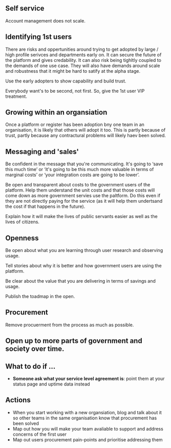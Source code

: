 <!-- TITLE: Adoption -->

## Self service

Account management does not scale.

## Identifying 1st users

There are risks and oppertunities around trying to get adopted by large / high profile serivces and departments early on. It can secure the future of the platform and gives credability. It can also risk being tighltly coupled to the demands of one use case. They will also have demands around scale and robustness that it might be hard to satify at the alpha stage.

Use the early adopters to show capability and build trust.

Everybody want's to be second, not first. So, give the 1st user VIP treatment.

## Growing within an organsiation

Once a platform or register has been adoption bny one team in an organisation, it is likely that others will adopt it too. This is partly because of trust, partly because any contractural problems will likely haev been solved.


## Messaging and 'sales'

Be confident in the message that you're communicating. It's going to ‘save this much time’ or ‘it's going to be this much more valuable in terms of marginal costs’ or ‘your integration costs are going to be lower’.

Be open and transparent about costs to the government users of the platform. Help them understand the unit costs and that those costs will come down as more  government servies use the paltform. Do this even if they are not directly paying for the service (as it will help them undertsand the cost if that happens in the future).

Explain how it will make the lives of public servants easier as well as the lives of citizens.

## Openness

Be open about what you are learning through user research and observing usage.

Tell stories about why it is better and how government users are using the platform.

Be clear about the value that you are delivering in terms of savings and usage.

Publish the toadmap in the open.

## Procurement

Remove procuerment from the process as much as possible.

## Open up to more parts of government and society over time.

## What to do if ...
* **Someone ask what your service level agreement is**: point them at your status page and uptime data instead

## Actions

* When you start working with a new organsiation, blog and talk about it so other teams in the same organisation know that procurement has been solved
* Map out how you will make your team avaliable to support and address concerns of the first user
* Map out users procurement pain-points and prioritise addressing them 